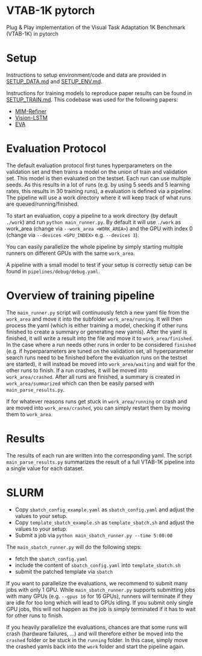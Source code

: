 # VTAB-1K pytorch

Plug &amp; Play implementation of the Visual Task Adaptation 1K Benchmark (VTAB-1K) in pytorch

# Setup

Instructions to setup environment/code and data are provided in [SETUP_DATA.md](https://github.com/BenediktAlkin/vtab1k-pytorch/blob/main/SETUP_DATA.md) and [SETUP_ENV.md](https://github.com/BenediktAlkin/vtab1k-pytorch/blob/main/SETUP_ENV.md).

Instructions for training models to reproduce paper results can be found in [SETUP_TRAIN.md](https://github.com/BenediktAlkin/vtab1k-pytorch/blob/main/SETUP_TRAIN.md).
This codebase was used for the following papers:
- [MIM-Refiner](https://arxiv.org/abs/2402.10093)
- [Vision-LSTM](https://arxiv.org/abs/2406.04303) 
- [EVA](https://arxiv.org/abs/2410.07170)

# Evaluation Protocol

The default evaluation protocol first tunes hyperparameters on the validation set and then trains a model on the union
of train and validation set. This model is then evaluated on the testset. Each run can use multiple seeds.
As this results in a lot of runs (e.g. by using 5 seeds and 5 learning rates, this results in 30 training runs),
a evaluation is defined via a pipeline. The pipeline will use a work directory where it will keep track of what
runs are queued/running/finished. 

To start an evaluation, copy a pipeline to a work directory (by default `./work`) and run 
`python main_runner.py`. By default it will use `./work` as work_area (change via `--work_area <WORK_AREA>`) and
the GPU with index 0 (change via `--devices <GPU_INDEX>` e.g. `--devices 3`).

You can easily parallelize the whole pipeline by simply starting multiple runners on different GPUs with the same 
`work_area`.

A pipeline with a small model to test if your setup is correctly setup can be found in `pipelines/debug/debug.yaml`.

# Overview of training pipeline

The `main_runner.py` script will continuously fetch a new yaml file from the `work_area` and move it into the subfolder
`work_area/running`. It will then process the yaml (which is either training a model, checking if other runs finished
to create a summary or generating new yamls). After the yaml is finished, it will write a result into the file and move 
it to `work_area/finished`.
In the case where a run needs other runs in order to be considered `finished` (e.g. if hyperparameters are tuned on the
validation set, all hyperparameter search runs need to be finished before the evaluation runs on the testset are 
started), it will instead be moved into `work_area/waiting` and wait for the other runs to finish. If a run crashes, 
it will be moved into `work_area/crashed`. After all runs are finished, a summary is created in `work_area/summarized`
which can then be easily parsed with `main_parse_results.py`. 

If for whatever reasons runs get stuck in `work_area/running` or crash and are moved into `work_area/crashed`, you can
simply restart them by moving them to `work_area`.


# Results

The results of each run are written into the corresponding yaml.
The script `main_parse_results.py` summarizes the result of a full VTAB-1K pipeline into a single value for each dataset.

# SLURM
- Copy `sbatch_config_example.yaml` as `sbatch_config.yaml` and adjust the values to your setup.
- Copy `template_sbatch_example.sh` as `template_sbatch.sh` and adjust the values to your setup.
- Submit a job via `python main_sbatch_runner.py --time 5:00:00`

The `main_sbatch_runner.py` will do the following steps:
- fetch the `sbatch_config.yaml` 
- include the content of `sbatch_config.yaml` into `template_sbatch.sh`
- submit the patched template via `sbatch`

If you want to parallelize the evaluations, we recommend to submit many jobs with only 1 GPU. 
While `main_sbatch_runner.py` supports submitting jobs with many GPUs (e.g. `--gpus 16` for 16 GPUs), runners will
terminate if they are idle for too long which will lead to GPUs idling. If you submit only single GPU jobs, this will
not happen as the job is simply terminated if it has to wait for other runs to finish.


If you heavily parallelize the evaluations, chances are that some runs will crash (hardware failures, ...) and 
will therefore either be moved into the `crashed` folder or be stuck in the `running` folder.
In this case, simply move the crashed yamls back into the `work` folder and start the pipeline again.